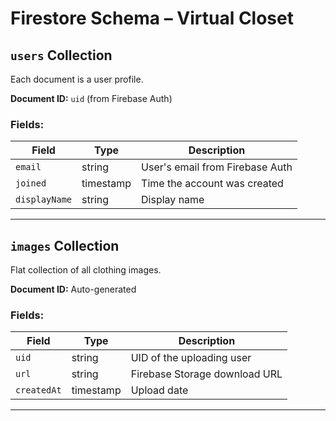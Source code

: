 # Firestore Schema – Virtual Closet

## `users` Collection

Each document is a user profile.

**Document ID:** `uid` (from Firebase Auth)

### Fields:
| Field           | Type     | Description                      |
|-----------------|----------|----------------------------------|
| `email`         | string   | User's email from Firebase Auth  |
| `joined`        | timestamp| Time the account was created     |
| `displayName`   | string   | Display name                     |

---

## `images` Collection

Flat collection of all clothing images.

**Document ID:** Auto-generated

### Fields:
| Field         | Type     | Description                         |
|---------------|----------|-------------------------------------|
| `uid`         | string   | UID of the uploading user           |
| `url`         | string   | Firebase Storage download URL       |
| `createdAt`   | timestamp| Upload date                         |

---


